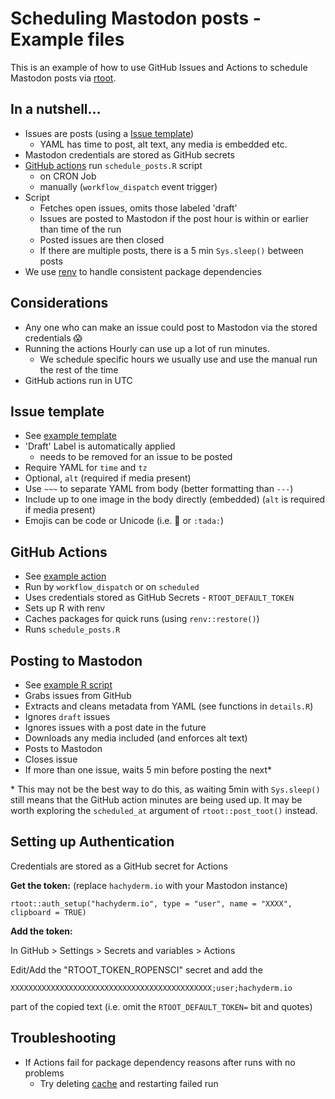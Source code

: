 # Scheduling Mastodon posts - Example files

This is an example of how to use GitHub Issues and Actions to schedule
Mastodon posts via [rtoot](https://schochastics.github.io/rtoot/). 


## In a nutshell...
- Issues are posts (using a [Issue template](scheduled_socials_example/.github/ISSUE_TEMPLATE/schedule-post.md))
  - YAML has time to post, alt text, any media is embedded etc.
- Mastodon credentials are stored as GitHub secrets
- [GitHub actions](scheduled_socials_example/.github/workflows/schedule_posts.yaml) run `schedule_posts.R` script
  - on CRON Job
  - manually (`workflow_dispatch` event trigger)
- Script 
  - Fetches open issues, omits those labeled 'draft'
  - Issues are posted to Mastodon if the post hour is within or earlier than time of the run
  - Posted issues are then closed
  - If there are multiple posts, there is a 5 min `Sys.sleep()` between posts
- We use [renv](https://rstudio.github.io/renv/articles/renv.html) to handle 
  consistent package dependencies

## Considerations
- Any one who can make an issue could post to Mastodon via the stored credentials :scream:
- Running the actions Hourly can use up a lot of run minutes. 
  - We schedule specific hours we usually use and use the manual run the rest of the time
- GitHub actions run in UTC

## Issue template
- See [example template](scheduled_socials_example/.github/ISSUE_TEMPLATE/schedule-post.md)
- 'Draft' Label is automatically applied 
  - needs to be removed for an issue to be posted
- Require YAML for `time` and `tz`
- Optional, `alt` (required if media present)
- Use `~~~` to separate YAML from body (better formatting than `---`)
- Include up to one image in the body directly (embedded) (`alt` is required if media present)
- Emojis can be code or Unicode (i.e. :tada: or `:tada:`)

## GitHub Actions
- See [example action](scheduled_socials_example/.github/workflows/schedule_posts.yaml)
- Run by `workflow_dispatch` or on `scheduled`
- Uses credentials stored as GitHub Secrets - `RTOOT_DEFAULT_TOKEN`
- Sets up R with renv
- Caches packages for quick runs (using `renv::restore()`)
- Runs `schedule_posts.R`

## Posting to Mastodon
- See [example R script](scheduled_socials_example/schedule_posts.R)
- Grabs issues from GitHub
- Extracts and cleans metadata from YAML (see functions in `details.R`)
- Ignores `draft` issues
- Ignores issues with a post date in the future
- Downloads any media included (and enforces alt text)
- Posts to Mastodon
- Closes issue
- If more than one issue, waits 5 min before posting the next\*


\* This may not be the best way to do this, as waiting 5min with `Sys.sleep()`
still means that the GitHub action minutes are being used up. It may be worth
exploring the `scheduled_at` argument of `rtoot::post_toot()` instead.

## Setting up Authentication

Credentials are stored as a GitHub secret for Actions

**Get the token:** (replace `hachyderm.io` with your Mastodon instance)

```
rtoot::auth_setup("hachyderm.io", type = "user", name = "XXXX", clipboard = TRUE)
```

**Add the token:** 

In GitHub > Settings > Secrets and variables > Actions

Edit/Add the "RTOOT_TOKEN_ROPENSCI" secret and add the

`XXXXXXXXXXXXXXXXXXXXXXXXXXXXXXXXXXXXXXXXXXXXX;user;hachyderm.io`

part of the copied text (i.e. omit the `RTOOT_DEFAULT_TOKEN=` bit and quotes)


## Troubleshooting
- If Actions fail for package dependency reasons after runs with no problems
  - Try deleting [cache](https://github.com/rosadmin/scheduled_socials/actions/caches) 
    and restarting failed run
  
